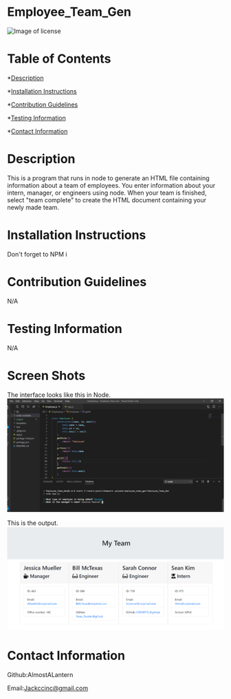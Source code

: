 # Employee_Team_Gen

  ![Image of license](https://img.shields.io/badge/License-MIT-blue)
  # Table of Contents
  *[Description](#description)
  
  *[Installation Instructions](#installationinstructions)
  
  *[Contribution Guidelines](#contributionguidelines)
  
  *[Testing Information](#testinginformation)
  
  *[Contact Information](#contactinformation)


  # Description 
  This is a program that runs in node to generate an HTML file containing information about a team of employees. You enter information about your intern, manager, or engineers using node. When your team is finished, select "team complete" to create the HTML document containing your newly made team. 

  # Installation Instructions
  Don't forget to NPM i 

  # Contribution Guidelines
  N/A

  # Testing Information
  N/A

  # Screen Shots
  The interface looks like this in Node.
  ![Screenshot1](https://github.com/Almostalantern/Employee_Team_Gen/blob/main/Assets/Teamgen1.png)

  This is the output.
  ![Screemshot2](https://github.com/Almostalantern/Employee_Team_Gen/blob/main/Assets/TeamGen2.png)

  # Contact Information
  Github:AlmostALantern
 
  Email:Jackccinc@gmail.com



